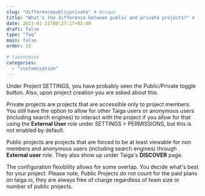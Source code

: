 ```yaml
---
slug: "differencepublicprivate" # Unique
title: "What's the difference between public and private projects?" # Is the question
date: 2021-01-21T00:27:17+02:00
draft: false
type: "faq"
main: false
order: 15

# taxonomies
categories:
  - "customisation"
---
```


Under Project SETTINGS, you have probably seen the Public/Private toggle button. Also, upon project creation you are asked about this.

Private projects are projects that are accessible only to project members. You still have the option to allow for other Taiga users or anonymous users (including search engines) to interact with the project if you allow for that using the **External User** role under SETTINGS > PERMISSIONS, but this is not enabled by default.

Public projects are projects that are forced to be at least viewable for non members and anonymous users (including search engines) through **External user** role. They also show up under Taiga's **DISCOVER** page.

The configuration flexibility allows for some overlap. You decide what's best for your project. Please note, Public Projects do not count for the paid plans on taiga.io, they are always free of charge regardless of team size or number of public projects.